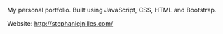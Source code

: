 My personal portfolio. Built using JavaScript, CSS, HTML and Bootstrap.

Website: http://stephaniejnilles.com/